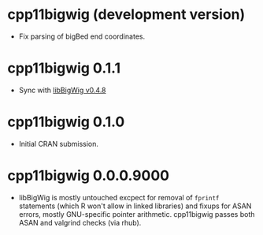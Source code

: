 # cpp11bigwig (development version)

* Fix parsing of bigBed end coordinates.
  
# cpp11bigwig 0.1.1

* Sync with [libBigWig v0.4.8](https://github.com/dpryan79/libBigWig/releases/tag/0.4.8)

# cpp11bigwig 0.1.0

* Initial CRAN submission.

# cpp11bigwig 0.0.0.9000

* libBigWig is mostly untouched excpect for removal of `fprintf` statements (which R won't allow in linked libraries) and fixups for ASAN errors, mostly GNU-specific pointer arithmetic. cpp11bigwig passes both ASAN and valgrind checks (via rhub).
